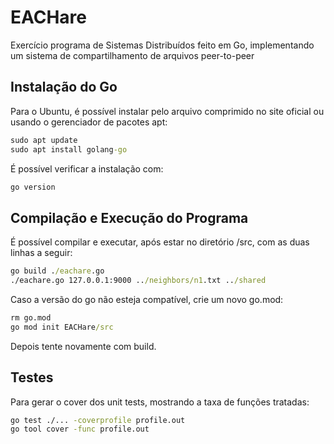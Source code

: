 # EACHare
Exercício programa de Sistemas Distribuídos feito em Go, implementando um sistema de compartilhamento de arquivos peer-to-peer

## Instalação do Go
Para o Ubuntu, é possível instalar pelo arquivo comprimido no site oficial ou usando o gerenciador de pacotes apt:
```cmd
sudo apt update
sudo apt install golang-go
```
É possível verificar a instalação com:
```cmd
go version
```

## Compilação e Execução do Programa
É possível compilar e executar, após estar no diretório /src, com as duas linhas a seguir:
```cmd
go build ./eachare.go
./eachare.go 127.0.0.1:9000 ../neighbors/n1.txt ../shared
```
Caso a versão do go não esteja compatível, crie um novo go.mod:
```cmd
rm go.mod
go mod init EACHare/src
```
Depois tente novamente com build.

## Testes
Para gerar o cover dos unit tests, mostrando a taxa de funções tratadas:

```cmd
go test ./... -coverprofile profile.out
go tool cover -func profile.out
```
